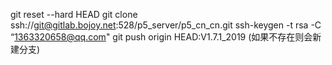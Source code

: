 git reset --hard HEAD
git clone ssh://git@gitlab.bojoy.net:528/p5_server/p5_cn_cn.git
ssh-keygen -t rsa -C “1363320658@qq.com"
git push origin HEAD:V1.7.1_2019 (如果不存在则会新建分支)
